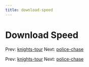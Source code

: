 ```yaml
---
title: download-speed
---
```




# Download Speed

Prev: [knights-tour](knights-tour.md) Next:
[police-chase](police-chase.md)

Prev: [knights-tour](knights-tour.md) Next:
[police-chase](police-chase.md)
